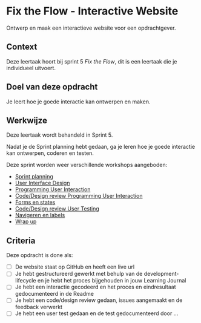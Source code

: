# Fix the Flow - Interactive Website

Ontwerp en maak een interactieve website voor een opdrachtgever.

## Context

Deze leertaak hoort bij sprint 5 _Fix the Flow_, dit is een leertaak die je individueel uitvoert.


<!-- 
Bij deze leertaak horen de deeltaken:
- [Fix-the-flow-wireflow](https://github.com/fdnd-task/fix-the-flow-wireflow)
- [Fix-the-flow-ui-events](https://github.com/fdnd-task/fix-the-flow-ui-events)  

-->

## Doel van deze opdracht

Je leert hoe je goede interactie kan ontwerpen en maken. 


## Werkwijze

Deze leertaak wordt behandeld in Sprint 5.

Nadat je de Sprint planning hebt gedaan, ga je leren hoe je goede interactie kan ontwerpen, coderen en testen.

Deze sprint worden weer verschillende workshops aangeboden:

- [Sprint planning](sprint-planning.md)
- [User Interface Design](user-interface-design.md)
- [Programming User Interaction](programming-user-interaction.md)
- [Code/Design review Programming User Interaction](code-design-review-programming-user-interaction.md)
- [Forms en states ](form-states.md)
- [Code/Design review User Testing](code-design-review-user-testing.md)
- [Navigeren en labels](navigeren-en-labels.md)
- [Wrap up](wrap-up.md)


## Criteria

Deze opdracht is done als:

- [ ] De website staat op GitHub en heeft een live url
- [ ] Je hebt gestructureerd gewerkt met behulp van de development-lifecycle en je hebt het proces bijgehouden in jouw Learning Journal
- [ ] Je hebt een interactie gecodeerd en het proces en eindresultaat gedocumenteerd in de Readme
- [ ] Je hebt een code/design review gedaan, issues aangemaakt en de feedback verwerkt
- [ ] Je hebt een user test gedaan en de test gedocumenteerd door ...